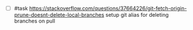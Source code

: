 - [ ] #task https://stackoverflow.com/questions/37664226/git-fetch-origin-prune-doesnt-delete-local-branches setup git alias for deleting branches on pull

